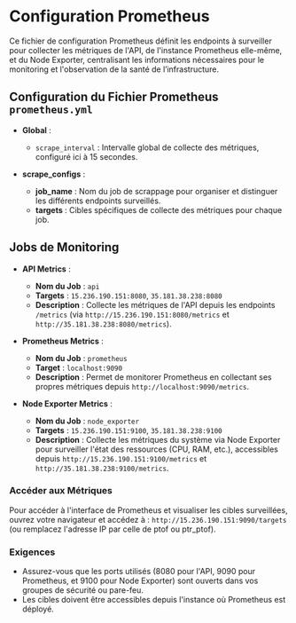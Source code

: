 # Configuration Prometheus

Ce fichier de configuration Prometheus définit les endpoints à surveiller pour collecter les métriques de l'API, de l'instance Prometheus elle-même, et du Node Exporter, centralisant les informations nécessaires pour le monitoring et l'observation de la santé de l’infrastructure.

## Configuration du Fichier Prometheus `prometheus.yml`

- **Global** :
  - `scrape_interval` : Intervalle global de collecte des métriques, configuré ici à 15 secondes.

- **scrape_configs** :
  - **job_name** : Nom du job de scrappage pour organiser et distinguer les différents endpoints surveillés.
  - **targets** : Cibles spécifiques de collecte des métriques pour chaque job.

## Jobs de Monitoring

- **API Metrics** :
  - **Nom du Job** : `api`
  - **Targets** : `15.236.190.151:8080`, `35.181.38.238:8080`
  - **Description** : Collecte les métriques de l'API depuis les endpoints `/metrics` (via `http://15.236.190.151:8080/metrics` et `http://35.181.38.238:8080/metrics`).

- **Prometheus Metrics** :
  - **Nom du Job** : `prometheus`
  - **Target** : `localhost:9090`
  - **Description** : Permet de monitorer Prometheus en collectant ses propres métriques depuis `http://localhost:9090/metrics`.

- **Node Exporter Metrics** :
  - **Nom du Job** : `node_exporter`
  - **Targets** : `15.236.190.151:9100`, `35.181.38.238:9100`
  - **Description** : Collecte les métriques du système via Node Exporter pour surveiller l'état des ressources (CPU, RAM, etc.), accessibles depuis `http://15.236.190.151:9100/metrics` et `http://35.181.38.238:9100/metrics`.

### Accéder aux Métriques

Pour accéder à l'interface de Prometheus et visualiser les cibles surveillées, ouvrez votre navigateur et accédez à : `http://15.236.190.151:9090/targets` (ou remplacez l'adresse IP par celle de ptof ou ptr_ptof).

### Exigences

- Assurez-vous que les ports utilisés (8080 pour l'API, 9090 pour Prometheus, et 9100 pour Node Exporter) sont ouverts dans vos groupes de sécurité ou pare-feu.
- Les cibles doivent être accessibles depuis l'instance où Prometheus est déployé.
